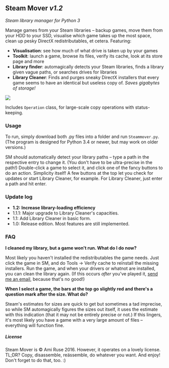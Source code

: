 ﻿## Steam Mover *v1.2*
*Steam library manager for Python 3*

Manage games from your Steam libraries – backup games, move them from your HDD to your SSD, visualise which game takes up the most space, clean up pesky DirectX redistributables, et cetera. Featuring:

- **Visualisation**: see how much of what drive is taken up by your games
- **Toolkit**: launch a game, browse its files, verify its cache, look at its store page and more
- **Library finder**: automagically detects your Steam libraries, finds a library given vague paths, or searches drives for libraries
- **Library Cleaner**: Finds and purges sneaky DirectX installers that every game seems to have an identical but useless copy of. *Saves gigabytes of storage!*

![](http://i.imgur.com/7bY2TNs.png)

Includes `Operation` class, for large-scale copy operations with status-keeping.

### Usage

To run, simply download both .py files into a folder and run `Steammover.py`. (The program is designed for Python 3.4 or newer, but may work on older versions.)

SM should automatically detect your library paths – type a path in the respective entry to change it. (You don't have to be ultra-precise in the path!) Double-click a game to select it, and click one of the fancy buttons to do an action. Simplicity itself! A few buttons at the top let you check for updates or start Library Cleaner, for example. For Library Cleaner, just enter a path and hit enter.

### Update log

- **1.2: Increase library-loading efficiency**
- 1.1.1:  Major upgrade to Library Cleaner's capacities.
- 1.1: Add Library Cleaner in basic form.
- 1.0: Release edition. Most features are still implemented.

### FAQ

**I cleaned my library, but a game won't run. What do I do now?**

Most likely you haven't installed the redistributables the game needs. Just click the game in SM, and do Tools -> Verify cache to reïnstall the missing installers. Run the game, and when your drivers or whatnot are installed, you can clean the library again. (If this occurs *after* you've played it, [send me an email](mailto:yunruse@gmail.com), because that's no good!)

**When I select a game, the bars at the top go slightly red and there's a question mark after the size. What do?**

Steam's estimates for sizes are quick to get but sometimes a tad imprecise, so while SM automagically figures the sizes out itself, it uses the estimate with this indication (that it may not be entirely precise or not.) If this lingers, it's most likely you have a game with a very large amount of files – everything will function fine.

##### License

Steam Mover is © Ami Ruse 2016. However, it operates on a lovely license. TL;DR? Copy, disassemble, reässemble, do whatever you want. And enjoy! Don't forget to do that, too. :)